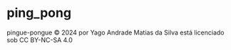 # ping_pong

pingue-pongue © 2024 por Yago Andrade Matias da Silva está licenciado sob CC BY-NC-SA 4.0
